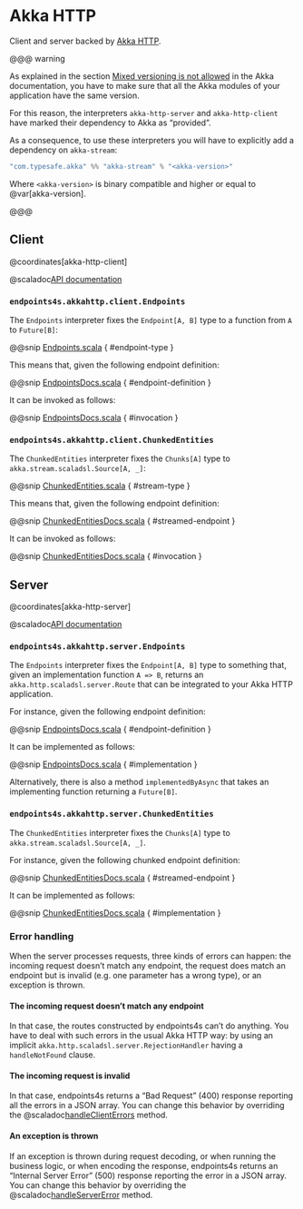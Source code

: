 # Akka HTTP

Client and server backed by [Akka HTTP](https://doc.akka.io/docs/akka-http/current/).

@@@ warning

As explained in the section
[Mixed versioning is not allowed](https://doc.akka.io/docs/akka/current/common/binary-compatibility-rules.html#mixed-versioning-is-not-allowed)
in the Akka documentation, you have to make sure that all the
Akka modules of your application have the same version.

For this reason, the interpreters `akka-http-server` and
`akka-http-client` have marked their dependency to Akka as “provided”.

As a consequence, to use these interpreters you will have to
explicitly add a dependency on `akka-stream`:

~~~ scala
"com.typesafe.akka" %% "akka-stream" % "<akka-version>"
~~~

Where `<akka-version>` is binary compatible and higher or equal to @var[akka-version].

@@@

## Client

@coordinates[akka-http-client]

@scaladoc[API documentation](endpoints4s.akkahttp.client.index)

### `endpoints4s.akkahttp.client.Endpoints`

The `Endpoints` interpreter fixes the `Endpoint[A, B]` type to a function
from `A` to `Future[B]`:

@@snip [Endpoints.scala](/akka-http/client/src/main/scala/endpoints4s/akkahttp/client/Endpoints.scala) { #endpoint-type }

This means that, given the following endpoint definition:

@@snip [EndpointsDocs.scala](/akka-http/client/src/test/scala/endpoints4s/akkahttp/client/EndpointsDocs.scala) { #endpoint-definition }

It can be invoked as follows:

@@snip [EndpointsDocs.scala](/akka-http/client/src/test/scala/endpoints4s/akkahttp/client/EndpointsDocs.scala) { #invocation }

### `endpoints4s.akkahttp.client.ChunkedEntities`

The `ChunkedEntities` interpreter fixes the `Chunks[A]` type to `akka.stream.scaladsl.Source[A, _]`:

@@snip [ChunkedEntities.scala](/akka-http/client/src/main/scala/endpoints4s/akkahttp/client/ChunkedEntities.scala) { #stream-type }

This means that, given the following endpoint definition:

@@snip [ChunkedEntitiesDocs.scala](/algebras/algebra/src/test/scala/endpoints4s/algebra/ChunkedEntitiesDocs.scala) { #streamed-endpoint }

It can be invoked as follows:

@@snip [ChunkedEntitiesDocs.scala](/akka-http/client/src/test/scala/endpoints4s/akkahttp/client/ChunkedEntitiesDocs.scala) { #invocation }

## Server

@coordinates[akka-http-server]

@scaladoc[API documentation](endpoints4s.akkahttp.server.index)

### `endpoints4s.akkahttp.server.Endpoints`

The `Endpoints` interpreter fixes the `Endpoint[A, B]` type to something that,
given an implementation function `A => B`, returns an `akka.http.scaladsl.server.Route`
that can be integrated to your Akka HTTP application.

For instance, given the following endpoint definition:

@@snip [EndpointsDocs.scala](/akka-http/server/src/test/scala/endpoints4s/akkahttp/server/EndpointsDocs.scala) { #endpoint-definition }

It can be implemented as follows:

@@snip [EndpointsDocs.scala](/akka-http/server/src/test/scala/endpoints4s/akkahttp/server/EndpointsDocs.scala) { #implementation }

Alternatively, there is also a method `implementedByAsync` that takes an implementing function
returning a `Future[B]`.

### `endpoints4s.akkahttp.server.ChunkedEntities`

The `ChunkedEntities` interpreter fixes the `Chunks[A]` type to `akka.stream.scaladsl.Source[A, _]`.

For instance, given the following chunked endpoint definition:

@@snip [ChunkedEntitiesDocs.scala](/algebras/algebra/src/test/scala/endpoints4s/algebra/ChunkedEntitiesDocs.scala) { #streamed-endpoint }

It can be implemented as follows:

@@snip [ChunkedEntitiesDocs.scala](/akka-http/server/src/test/scala/endpoints4s/akkahttp/server/ChunkedEntitiesDocs.scala) { #implementation }

### Error handling

When the server processes requests, three kinds of errors can happen: the incoming request doesn’t match
any endpoint, the request does match an endpoint but is invalid (e.g. one parameter has a wrong type), or
an exception is thrown.

#### The incoming request doesn’t match any endpoint

In that case, the routes constructed by endpoints4s can’t do anything. You have to deal with such
errors in the usual Akka HTTP way: by using an implicit `akka.http.scaladsl.server.RejectionHandler`
having a `handleNotFound` clause.

#### The incoming request is invalid

In that case, endpoints4s returns a “Bad Request” (400) response reporting all the errors in a
JSON array. You can change this behavior by overriding the
@scaladoc[handleClientErrors](endpoints4s.akkahttp.server.Urls) method.

#### An exception is thrown

If an exception is thrown during request decoding, or when running the business logic, or when
encoding the response, endpoints4s returns an “Internal Server Error” (500) response reporting
the error in a JSON array. You can change this behavior by overriding the
@scaladoc[handleServerError](endpoints4s.akkahttp.server.Endpoints) method.

